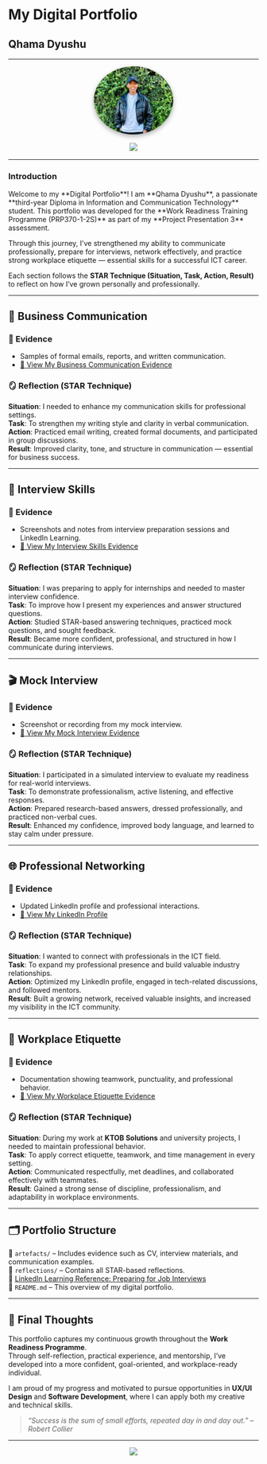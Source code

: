 #  My Digital Portfolio  

##  Qhama Dyushu  
---
<p align="center">
  <img src="WhatsApp_Image.jpg" alt="Profile Photo" width="160" style="border-radius: 50%; box-shadow: 0 4px 10px rgba(0,0,0,0.3);">
</p>
<p align="center">
  <a href="https://www.linkedin.com/in/qhama-dyushu-63b187234/">
    <img src="https://img.shields.io/badge/-Connect%20with%20me%20on%20LinkedIn-0072b1?style=for-the-badge&logo=linkedin&logoColor=white" />
  </a>
</p>

---
<p align="center">
  
### Introduction  
</p>  
Welcome to my **Digital Portfolio**!  
I am **Qhama Dyushu**, a passionate **third-year Diploma in Information and Communication Technology** student.  
This portfolio was developed for the **Work Readiness Training Programme (PRP370-1-2S)** as part of my **Project Presentation 3** assessment.  

Through this journey, I’ve strengthened my ability to communicate professionally, prepare for interviews, network effectively, and practice strong workplace etiquette — essential skills for a successful ICT career.  

Each section follows the **STAR Technique (Situation, Task, Action, Result)** to reflect on how I’ve grown personally and professionally.  

---

## 💼 Business Communication  

### 🧾 Evidence  
- Samples of formal emails, reports, and written communication.  
- [📎 View My Business Communication Evidence](Business_Comm.PNG)  

### 🪞 Reflection (STAR Technique)  
**Situation**: I needed to enhance my communication skills for professional settings.  
**Task**: To strengthen my writing style and clarity in verbal communication.  
**Action**: Practiced email writing, created formal documents, and participated in group discussions.  
**Result**: Improved clarity, tone, and structure in communication — essential for business success.

---

## 🎤 Interview Skills  

### 🧾 Evidence  
- Screenshots and notes from interview preparation sessions and LinkedIn Learning.  
- [📎 View My Interview Skills Evidence](Interview_Skills.PNG)  

### 🪞 Reflection (STAR Technique)  
**Situation**: I was preparing to apply for internships and needed to master interview confidence.  
**Task**: To improve how I present my experiences and answer structured questions.  
**Action**: Studied STAR-based answering techniques, practiced mock questions, and sought feedback.  
**Result**: Became more confident, professional, and structured in how I communicate during interviews.

---

## 🎬 Mock Interview  

### 🧾 Evidence  
- Screenshot or recording from my mock interview.  
- [📎 View My Mock Interview Evidence](Mock_Interview.PNG)  

### 🪞 Reflection (STAR Technique)  
**Situation**: I participated in a simulated interview to evaluate my readiness for real-world interviews.  
**Task**: To demonstrate professionalism, active listening, and effective responses.  
**Action**: Prepared research-based answers, dressed professionally, and practiced non-verbal cues.  
**Result**: Enhanced my confidence, improved body language, and learned to stay calm under pressure.

---

## 🌐 Professional Networking  

### 🧾 Evidence  
- Updated LinkedIn profile and professional interactions.  
- [🔗 View My LinkedIn Profile](https://www.linkedin.com/in/qhama-dyushu-63b187234/)  

### 🪞 Reflection (STAR Technique)  
**Situation**: I wanted to connect with professionals in the ICT field.  
**Task**: To expand my professional presence and build valuable industry relationships.  
**Action**: Optimized my LinkedIn profile, engaged in tech-related discussions, and followed mentors.  
**Result**: Built a growing network, received valuable insights, and increased my visibility in the ICT community.

---

## 🧭 Workplace Etiquette  

### 🧾 Evidence  
- Documentation showing teamwork, punctuality, and professional behavior.  
- [📎 View My Workplace Etiquette Evidence](Workplace_Etiquette.PNG)  

### 🪞 Reflection (STAR Technique)  
**Situation**: During my work at **KTOB Solutions** and university projects, I needed to maintain professional behavior.  
**Task**: To apply correct etiquette, teamwork, and time management in every setting.  
**Action**: Communicated respectfully, met deadlines, and collaborated effectively with teammates.  
**Result**: Gained a strong sense of discipline, professionalism, and adaptability in workplace environments.

---

## 🗂️ Portfolio Structure  

📁 `artefacts/` – Includes evidence such as CV, interview materials, and communication examples.  
📁 `reflections/` – Contains all STAR-based reflections.  
🔗 [LinkedIn Learning Reference: Preparing for Job Interviews](https://www.linkedin.com/learning/paths/prepare-for-your-job-interview)  
📄 `README.md` – This overview of my digital portfolio.  

---

## 💬 Final Thoughts  

This portfolio captures my continuous growth throughout the **Work Readiness Programme**.  
Through self-reflection, practical experience, and mentorship, I’ve developed into a more confident, goal-oriented, and workplace-ready individual.  

I am proud of my progress and motivated to pursue opportunities in **UX/UI Design** and **Software Development**, where I can apply both my creative and technical skills.  

> _“Success is the sum of small efforts, repeated day in and day out.” – Robert Collier_  

---

<p align="center">
  <img src="https://img.shields.io/badge/Created%20with%20💻%20by-Qhama%20Dyushu-blue?style=for-the-badge">
</p>
